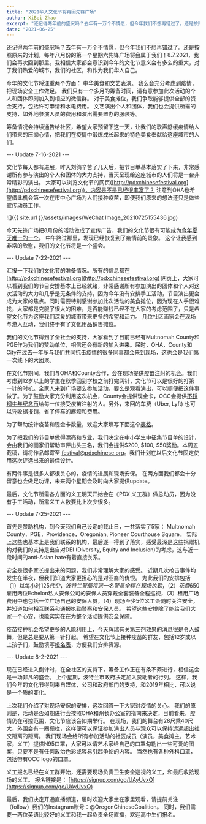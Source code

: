 ```yaml
---
title: "2021华人文化节将再回先锋广场"
author: XiBei Zhao
excerpt: "还记得两年前的盛况吗？去年有一万个不情愿，但今年我们不想再错过了。还是按照原来的计划，每年八月份的第一个星期六先锋广场将会属于我们！8.7.2021，我们会再次回到那里。我相信大家都会意识到今年的文化节意义会有多么的重大，对于我们热爱的城市，我们的社区，和作为我们华人自己。"
date: "2021-06-25"
---
```

还记得两年前的[盛况]( https://pdxchinese.org/chinese-festival-2019/)吗？去年有一万个不情愿，但今年我们不想再错过了。还是按照原来的计划，每年八月份的第一个星期六先锋广场将会属于我们！8.7.2021，我们会再次回到那里。我相信大家都会意识到今年的文化节意义会有多么的重大，对于我们热爱的城市，我们的社区，和作为我们华人自己。

今年的文化节将注重两个方面： 中华美食和文艺表演。 我么会充分考虑到疫情，把现场安全工作做足。 我们只有一个多月的筹备时间，请有意参加此次活动的个人和团体即刻加入到相应的微信群。 对于美食摊位，我们争取能够提供全部的资金支持，包括许可申请和水电费用。 文艺演出个人和团体，我们也会提供所需的支持，如外地参演人员的费用和演出需要置办的服装等。

筹备情况会持续通告给社区，希望大家预留下这一天，让我们的歌声舒缓疫情给人们带来的压抑心情，把我们在疫情中锻炼成长起来的特色美食奉献给这座城市的人们。

--- Update 7-16-2021 ---

文化节每天都有进展，昨天刘鸽辛苦了几天后，把节目单基本落实了下来，非常感谢所有参与演出的个人和团体的大力支持，当天呈现给这座城市的人们将是一台非常精彩的演出。 大家可以浏览文化节的网页([http://pdxchinesefestival.org](http://pdxchinesefestival.org))，内容是不是已经很丰富了？ 注意到OHA也希望借此机会第一次在市中心广场为人们接种疫苗，即便我们原来的想法还只是做些宣传动员工作。

![]({{ site.url }}/assets/images/WeChat Image_20210725155436.jpg)

今天先锋广场把8月份的活动做成了宣传广告，我们的文化节很有可能成为[今年夏天唯一的一个](https://www.thesquarepdx.org/our-events/?tribe-bar-date=2021-08)。 中午路过那里，发现已经恢复到了疫情前的景象。 这个让我感到非常的欣慰，我们的文化节将是一个盛会。

--- Update 7-22-2021 ---

汇报一下我们的文化节的准备情况。所有的信息都在 [http://pdxchinesefestival.org](http://pdxchinesefestival.org) 网页上，大家可以看到我们的节目安排基本上已经就绪，非常感谢所有参加演出的团体和个人对这次活动的大力和几乎是无条件的支持，因为今年没有安排手工活动，节目演出更会成为大家的焦点。同时需要特别感谢参加此次活动的美食摊位，因为现在人手很难找，大家都是克服了很大的困难，是否能赚钱已经不在大家的考虑范围了，只是希望文化节为这座我们深爱的城市带来更多的希望和活力。 几位社区画家会在现场与游人互动，我们终于有了文化用品销售摊位。

我们的文化节得到了全社会的支持，大家看到了目前已经有Multnomah County和PGE作为我们的赞助单位，相信还会有新的加入进来。届时，OHA，County和City在过去一年多与我们共同抗击疫情的很多同事都会来到现场，这也会是我们第一次线下的大团聚。

在文化节期间，我们与OHA和County合作，会在现场提供疫苗注射的机会。我们考虑到12岁以上的学生在秋季回到学校之前打完两针，文化节可以是很好的打第一针的时机。全家人来到广场要么参加活动，要么是观看演出，可以顺便把这件事做了。为了鼓励大家充分利用这次机会，County会提供现金卡，OCC会提供[不锈钢牛年纪念币](/assets/images/activities/ox.jpg)给每一位接受疫苗注射的人。另外，来回的车费（Uber, Lyft) 也可以凭收据报销，省了停车的麻烦和费用。

为了帮助统计疫苗和现金卡数量，欢迎大家填写下面这个[表格](https://docs.google.com/forms/d/e/1FAIpQLScYnT81RswCNSO1zroOldu7wnUtktDQOPNCYDhzoMRiZvZiBw/viewform?usp=sf_link)。

为了把我们的节目单做得漂亮和专业，我们决定在中小学生中征集节目单的设计，会由我们的画家们帮助审评出头三名，我们会提供$200, $100, $50奖励。本周五截稿，请将作品邮寄至 [festival@pdxchinese.org](mailto:festival@pdxchinese.org)。我们计划在以后文化节固定使用这次评选出来的最佳设计。

有两件事是很多人都很关心的，疫情的进展和现场安保。 在两方面我们都会十分留意也会做足功课，未来两个星期会及时向大家提供update。

最后，文化节所需各方面的义工明天开始会在《PDX 义工群》做总动员，因为没有手工活动，所需义工人数要比上次少很多。

--- Update 7-25-2021 ---

首先是赞助机构，到今天我们自己设定的截止日，一共落实了5家： Multnomah County，PGE，Providence，Oregonian, Pioneer Courthouse Square。 实际上这些也基本上是我们联系的机构，最后逐一得到了落实，感受最深是这些捐赠机构对我们的支持是出自对DEI (Diversity, Equity and Inclusion)的考虑，这与近一段时间的anti-Asian hate有着直接关系。

安全是很多家长提出来的问题，我们非常理解大家的感受。 近期几次枪击事件均发生在半夜，但我们知道大家更担心的是对亚裔的仇恨。 为此我们的安排包括 （1）以每小时$125代价，波特兰警局将派一名警员全程在现场执勤，（2）花费$650雇用两位Echelon私人安保公司的安保人员穿戴全套装备全程巡视，（3）租用广场费用中也包括一位广场自己的安保人员，（4）现场至少5位义工会随时关注安全，并知道如何相互联系和通报执勤警察和安保人员。 希望这些安排除了能给我们大家一个心安，也能实实在在为整个活动提供安全保障。

疫苗接种机会希望更多的人能利用上，今天辉瑞有关第三剂效果的消息很是令人鼓舞，但是总是要从第一针打起。 希望在文化节上接种疫苗的群友，包括12岁或以上孩子们，鼓励填写[报名表](https://docs.google.com/forms/d/e/1FAIpQLScYnT81RswCNSO1zroOldu7wnUtktDQOPNCYDhzoMRiZvZiBw/viewform?usp=sf_link)，方便我们安排资源。

--- Update 8-2-2021 ---

现在已经进入倒计时，在全社区的支持下，筹备工作正在有条不紊进行，相信这会是一场非凡的盛会。 上个星期，波特兰市政府决定加入赞助者的行列。 这样，我们今年的文化节得到来自媒体，公司和政府部门的支持，和2019年相比，可以说是一个质的变化。

上次我们介绍了对现场安保的安排，这次回答一下大家对疫情的关心。 我们的原则是，活动是否如期进行会按照OHA和州长办公室的指南来决定，目前看来，疫情仍在可控范围，文化节应该会如期举行。 在现场，我们的舞台有28尺乘40尺大，外围会有一圈栅栏，这样便可以保证参加演出人员与观众可以保持远远超出社交距离的距离。 我们现场会给所有参加活动的社区成员（演员，美食摊主，艺术家，义工）提供N95口罩，大家可以请艺术家给自己的口罩勾勒出一些可爱的图案，只要不是有任何政治色彩或容易引起争论的内容。 当然也有各种外科口罩，包括带有OCC logo的口罩。

义工报名已经在义工群开始，还需要现场负责卫生安全巡视的义工，和最后收拾现场的义工。 报名链接是： [https://signup.com/go/UAyUvxQ](https://signup.com/go/UAyUvxQ)

最后，我们决定开通直播频道，届时欢迎大家坐在家里观看，请提前关注（follow）我们的Instagram账号：@OregonChineseCoalition。 同时，我们需要一两位英语比较好的义工和我一起负责全场直播，欢迎高中生们报名。
